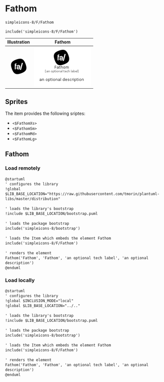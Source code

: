# Fathom


```text
simpleicons-8/F/Fathom
```

```text
include('simpleicons-8/F/Fathom')
```



| Illustration | Fathom |
| :---: | :---: |
| ![illustration for Illustration](../../simpleicons-8/F/Fathom.png) | ![illustration for Fathom](../../simpleicons-8/F/Fathom.Local.png) |



## Sprites
The item provides the following sriptes:

- `<$FathomXs>`
- `<$FathomSm>`
- `<$FathomMd>`
- `<$FathomLg>`





## Fathom

### Load remotely
```plantuml
@startuml
' configures the library
!global $LIB_BASE_LOCATION="https://raw.githubusercontent.com/tmorin/plantuml-libs/master/distribution"

' loads the library's bootstrap
!include $LIB_BASE_LOCATION/bootstrap.puml

' loads the package bootstrap
include('simpleicons-8/bootstrap')

' loads the Item which embeds the element Fathom
include('simpleicons-8/F/Fathom')

' renders the element
Fathom('Fathom', 'Fathom', 'an optional tech label', 'an optional description')
@enduml
```

### Load locally
```plantuml
@startuml
' configures the library
!global $INCLUSION_MODE="local"
!global $LIB_BASE_LOCATION="../.."

' loads the library's bootstrap
!include $LIB_BASE_LOCATION/bootstrap.puml

' loads the package bootstrap
include('simpleicons-8/bootstrap')

' loads the Item which embeds the element Fathom
include('simpleicons-8/F/Fathom')

' renders the element
Fathom('Fathom', 'Fathom', 'an optional tech label', 'an optional description')
@enduml
```

